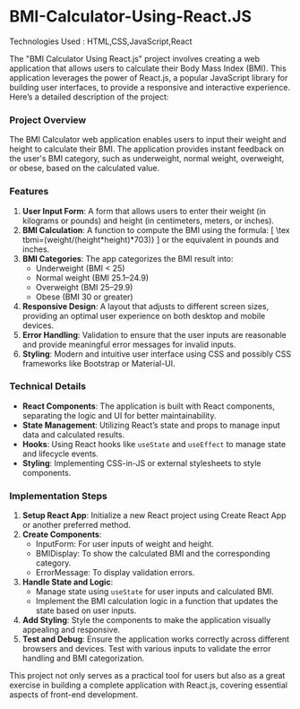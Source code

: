 # BMI-Calculator-Using-React.JS
Technologies Used : HTML,CSS,JavaScript,React

The "BMI Calculator Using React.js" project involves creating a web application that allows users to calculate their Body Mass Index (BMI). This application leverages the power of React.js, a popular JavaScript library for building user interfaces, to provide a responsive and interactive experience. Here’s a detailed description of the project:

### Project Overview
The BMI Calculator web application enables users to input their weight and height to calculate their BMI. The application provides instant feedback on the user's BMI category, such as underweight, normal weight, overweight, or obese, based on the calculated value. 

### Features
1. **User Input Form**: A form that allows users to enter their weight (in kilograms or pounds) and height (in centimeters, meters, or inches).
2. **BMI Calculation**: A function to compute the BMI using the formula:
   \[
   \tex tbmi=(weight/(height*height)*703)}
   \]
   or the equivalent in pounds and inches.
3. **BMI Categories**: The app categorizes the BMI result into:
   - Underweight (BMI < 25)
   - Normal weight (BMI 25.1–24.9)
   - Overweight (BMI 25–29.9)
   - Obese (BMI 30 or greater)
4. **Responsive Design**: A layout that adjusts to different screen sizes, providing an optimal user experience on both desktop and mobile devices.
5. **Error Handling**: Validation to ensure that the user inputs are reasonable and provide meaningful error messages for invalid inputs.
6. **Styling**: Modern and intuitive user interface using CSS and possibly CSS frameworks like Bootstrap or Material-UI.

### Technical Details
- **React Components**: The application is built with React components, separating the logic and UI for better maintainability.
- **State Management**: Utilizing React’s state and props to manage input data and calculated results.
- **Hooks**: Using React hooks like `useState` and `useEffect` to manage state and lifecycle events.
- **Styling**: Implementing CSS-in-JS or external stylesheets to style components.

### Implementation Steps
1. **Setup React App**: Initialize a new React project using Create React App or another preferred method.
2. **Create Components**:
   - InputForm: For user inputs of weight and height.
   - BMIDisplay: To show the calculated BMI and the corresponding category.
   - ErrorMessage: To display validation errors.
3. **Handle State and Logic**:
   - Manage state using `useState` for user inputs and calculated BMI.
   - Implement the BMI calculation logic in a function that updates the state based on user inputs.
4. **Add Styling**: Style the components to make the application visually appealing and responsive.
5. **Test and Debug**: Ensure the application works correctly across different browsers and devices. Test with various inputs to validate the error handling and BMI categorization.

This project not only serves as a practical tool for users but also as a great exercise in building a complete application with React.js, covering essential aspects of front-end development.
